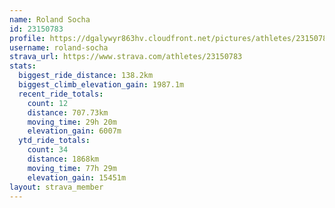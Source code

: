 ```yaml
---
name: Roland Socha
id: 23150783
profile: https://dgalywyr863hv.cloudfront.net/pictures/athletes/23150783/14745672/4/large.jpg
username: roland-socha
strava_url: https://www.strava.com/athletes/23150783
stats:
  biggest_ride_distance: 138.2km
  biggest_climb_elevation_gain: 1987.1m
  recent_ride_totals:
    count: 12
    distance: 707.73km
    moving_time: 29h 20m
    elevation_gain: 6007m
  ytd_ride_totals:
    count: 34
    distance: 1868km
    moving_time: 77h 29m
    elevation_gain: 15451m
layout: strava_member
--- 
```

